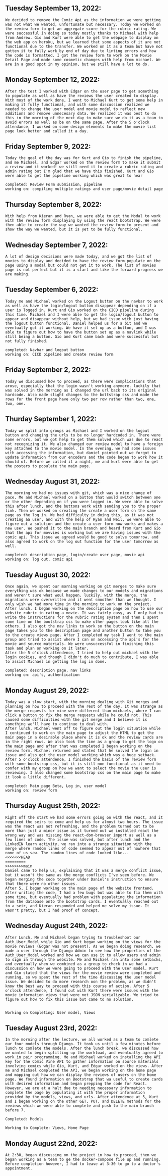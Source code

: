 ## Tuesday September 13, 2022:
    We decided to remove the Comic Api as the information we were getting was not what we wanted, unfortunate but necessary. Today we worked on the review form to get an aggregate score for the rubric rating. We were successful in doing so today mostly thanks to Michael with help from Andrew. Gio and Kurt were able to get the webpage to display on the web app on heroku, but we learned that some aspects of it are not functional due to the transfer. We worked on it as a team but have not gotten it to fully work by end of day due to linting errors and how the code is formatted. I got the review form to work on the Movie Detail Page and made some cosmetic changes with help from michael. We are in a good spot in my opinion, but we still have a lot to do.

## Monday September 12, 2022:
    After the test I worked with Edgar on the user page to get something to populate as well as have the reviews the user created to display. With most of the work done, I went to Michael Kurt to get some help in making it fully functional, and with some discussion realized we needed to change the user model and movie model to reflect new additions and remove unnecesary data. We realized it was best to do this in the morning of the next day to make sure we do it as a team to avoid errors as well as be on the same page. After the 5 o'clock attendance, I worked on some design elements to make the movie list page look better and called it a day.

## Friday September 9, 2022:
    Today the goal of the day was for Kurt and Gio to finish the pipeline, and me Michael, and Edgar worked on the review form to make it submit a review and it worked! we still need it to create a rubric rating and admin rating but I'm glad that we have this finished. Kurt and Gio were able to get the pipeline working which was great to hear

    completed: Review Form submission, pipeline
    working on: compiling multiple ratings and user page/movie detail page


## Thursday September 8, 2022:
    With help from Kieran and Ryan, we were able to get the Modal to work with the review form displaying by using the react bootstrap. We were then able to create the way we wanted the review form to present and show the way we wanted, but it is yet to be fully functional.

## Wednesday September 7, 2022:
    A lot of design decisions were made today, and we got the list of movies to display and decided to have the review form populate on the page using a modal but could not get it to work. The list of movies page is not perfect but it is a start and like the forward progress we are making.

## Tuesday September 6, 2022:
    Today me and Michael worked on the Logout button on the navbar to work as well as have the login/logout button disappear depending on if a user is logged in. Kurt and Gio worked on the CICD pipeline during this time. Michael and I were able to get the login/logout button to appear and disappear without help, but we had issue with just having the logout button functional. Daniel helped us for a bit and we eventually got it working. We have it set up as a button, and I was able to figure out how to have the button set up as a navlink while still being a button. Gio and Kurt came back and were successful but not fully finished.

    completed: Navbar and logout button
    working on: CICD pipeline and create review form

## Friday September 2, 2022:
    Today we discussed how to proceed, as there were complications that arose, especially that the login wasn't working anymore. luckily that was solved in the morning as I changed the url back to its original hardcode. Also made slight changes to the bottstrap css and made the rows for the front page have only two per row rather than two, one, two, one.

## Thurday September 1, 2022:
    Today we split into groups as Michael and I worked on the logout button and changing the urls to be no longer hardcoded in. There were some errors, but we got help to get them solved which was due to react not recognizing it. We also changed our review model to have a foreign key attached to the movie model. In the evening, we had some issues with accessing the information, but daniel pointed out we forgot to update information from our encoders and the code began to work how it should of. Before we called it a night, me and kurt were able to get the posters to populate the main page.

## Wednesday August 31, 2022:
    The morning we had no issues with git, which was a nice change of pace. Me and Michael worked on a button that would switch between one or the other depending on if you were logged in. We were able to solve this after lunch, and the buttons work with sending you to the proper link. Then we worked on creating the create a user form on the same page as the log in. We had difficulty in doing this, as it was not creating aa user, and with the help of Ryan and Neil, we were able to figure out a solution and the create a user form now works and makes a new user. We pushed it to the main branch and heard from Kurt and Gio that the api for movvies is working but we are having issues with the comic api. This issue we agreed would be good to solve tomorrow, and also agreed to work on the log out function for the user tomorrow as well.

    completed: description page, login/create user page, movie api
    working on: log out, comic api

## Tuesday August 30, 2022:
    Once again, we spent our morning working on git merges to make sure everything was ok because we made changes to our models and migrations and weren't sure what woul happen. luckily, with the merge, the migrations were overwritten and it went smoother than we thought. I only wish we had more time in the morning to work on the project.
    After lunch, I began working on the description page on how to use our website rubric in rating a movie. It was fairly easy, as I only had to write the instructions for the rubric rating system and then I spent some time on the bootstrap css to make other pages look like all the others. I also got the nav links to work so the button on the main page takes you to the description page and another button to take you to the create views page. After I completed my task I went to the main group and tried to assist where I can on accessing the api's for the movie and source materials. We were unsuccessful in finishing this task and plan on working on it later.
    After the 5 o'clock attendence, I tried to help out michael with the login cookies, and though I didn't do much to contribute, I was able to assist Michael in getting the log in done.

    completed: description page, nav links
    working on: api's, authentication

## Monday August 29, 2022:
    Today was a slow start, with the morning dealing with Git merges and planning on how to proceed with the rest of the day. It was strange as the merge requests for mine were different than michaels, where I can click a button to fix the merge requests while he could not. This caused some difficulties with the git merge and I believe it is something we'll have to continue to deal with. 
    After lunch, Michael went off to figure out the login situation while I continued to work on the main page to adjust the HTML to get the main page in a desirable place where it is ok and the review cards are in the right rows. We also took the time as a group to get the logo on the main page and after that was completed I began working on the review form. Michael returned and stated that he solved the login in issue and also got the user model working which was a huge setback. 
    After 5 o'clock attendence, I finished the basis of the review form with some bootstrap css, but it is still non functional as it need to confer with my group on how we want to select the movie the user is reviewing. I also changed some bootstrap css on the main page to make it look a little different. 

    completed: Main page Beta, Log in, user model
    working on: review form

## Thursday August 25th, 2022:
    Right off the start we had some errors going on with the react, and it required the seirs to come and help us for almost two hours. The issue was the react was not refreshing, and the problem turned out to be more than just a minor issue as it turned out we installed react the wrong way and was missing the react-dom-browser import as well as a few lines of code. The issue was solved, but after lunch and the LinkedIN learn activity, we ran into a strange situation with the merge where random lines of code seemed to appear out of nowhere that none of us saw. The random lines of code looked like...
    <<<<<<<HEAD
    =========
    >>>>>>>>main
    Daniel came to help us, explaining that it was a merge conflict issue, but it wasn't the same as the merge conflicts I've seen before. We began merging the code together under Daniel's instruction to ensure that there were no other issues.
    After 5, I began working on the main page of the website frontend. After writing the code, I had a few bugs but was able to fix them with some time, but eventually had problem with populating the information from the database onto the bootstrap cards. I eventually reached out to a seir, and Kieran responded and helped me solve my issue. It wasn't pretty, but I had proof of concept.

## Wednesday August 24th, 2022:
    After Lunch, Me and Michael began trying to troubleshoot our Auth_User_Model while Gio and Kurt began working on the views for the movie reviews (Edgar was not present). As we began doing research, we made a user through the Django Admin to see how the properties of the Auth_User_Model worked and how we can use it to allow users and admin to sign in through the website. Me and Michael ran into some setbacks, and eventually when we combined as a group to check in we had a discussion on how we were going to proceed with the User model. Kurt and Gio stated that the views for the movie review were completed and running, so we spent the rest of the time discussing the user model issue. We decided to do more research oon the problem, as we didn't know the best way to proceed with this course of action. After 5 o'clock attendence, I found out with Kurt there were issues with the movie information views that were not JSON serializable. We tried to figure out how to fix this issue but came to no solution.


    Working on Completing: User model, Views

## Tuesday August 23rd, 2022:
    In the morning after the lecture, we all worked as a team to comlete our four models through Django. It took us until a few minutes before lunch to comlete the models. After the lunch break, we discussed how we wanted to begin splitting up the workload, and eventually agreed to work in pair programming. Me and Michael worked on installing the API key for the Comic Vine API to gather information on source materials involving comics while Gio, Kurt, and Edgar worked on the views. After me and Michael completed the API, we began working on the home page and mapping out how we can display the reviews of users on the home page. We found information on Bootstrap that wa useful to create cards with desired information and began prepping the code for React. However, we are at a halt due to needing necessary information to complete the page by populating it with the proper information provided by the models, views, and urls. After attendence at 5, Kurt and I began working on the other GET, PUT, and DELETE methods for the reviews which we were able to complete and push to the main branch before 7.

    Completed: Models

    Working to Complete: Views, Home Page

## Monday August 22nd, 2022:
    At 2:30, began discussing on the project in how to proceed, then we began working as a team to ge the docker-compose file up and running. Before completion however, I had to leave at 3:30 to go to a doctor's appointment.